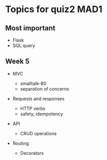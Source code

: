 # Topics for quiz2 MAD1

## Most important
- Flask
- SQL query

## Week 5

- MVC
	- smalltalk-80
	- separation of concerns

- Requests and responses
	- HTTP verbs
	- safety, idempotency
- API
	- CRUD operations
- Routing
	- Decorators

